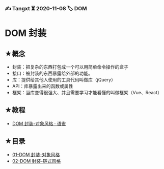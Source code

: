 ### ✍️ Tangxt ⏳ 2020-11-08 🏷️ DOM

# DOM 封装

## ★概念

- 封装：把复杂的东西打包成一个可以用简单命令操作的盒子
- 接口：被封装的东西暴露给外部的功能。
- 库：提供给其他人使用的工具代码叫做库（jQuery）
- API：库暴露出来的函数或属性
- 框架：当库变得很强大、并且需要学习才能看懂的叫做框架（Vue、React）

## ★教程

- [DOM 封装-对象风格 · 语雀](https://www.yuque.com/woozyzzz/ybz8i1/yo9rg6#lPVxQ)

## ★目录

- [01-DOM 封装-对象风格](./01.md)
- [02-DOM 封装-链式风格](./02.md)